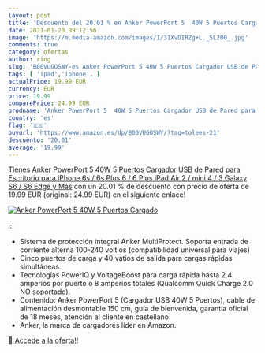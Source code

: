 ```yaml
---
layout: post
title: 'Descuento del 20.01 % en Anker PowerPort 5  40W 5 Puertos Cargado'
date: 2021-01-20 09:12:56
image: 'https://m.media-amazon.com/images/I/31XvDIRZg+L._SL200_.jpg'
comments: true
category: ofertas
author: ring
slug: 'B00VUGOSWY-es Anker PowerPort 5 40W 5 Puertos Cargador USB de Pared para...'
tags: [ 'ipad','iphone', ]
actualPrice: 19.99 EUR
currency: EUR
price: 19.99
comparePrice: 24.99 EUR
prodname: 'Anker PowerPort 5  40W 5 Puertos Cargador USB de Pared para Escritorio  para iPhone 6s / 6s Plus  6 / 6 Plus  iPad Air 2 / mini 4 / 3  Galaxy S6 / S6 Edge y Más'
country: 'es'
flag: '🇪🇸'
buyurl: 'https://www.amazon.es/dp/B00VUGOSWY/?tag=tolees-21'
descuento: '20.01'
average: '19.99'
---
```


Tienes [Anker PowerPort 5  40W 5 Puertos Cargador USB de Pared para Escritorio  para iPhone 6s / 6s Plus  6 / 6 Plus  iPad Air 2 / mini 4 / 3  Galaxy S6 / S6 Edge y Más](https://www.amazon.es/dp/B00VUGOSWY/?tag=tolees-21) con un 20.01 % de descuento con precio de oferta de 19.99 EUR (original: 24.99 EUR) en el siguiente enlace!

[![Anker PowerPort 5  40W 5 Puertos Cargado](https://m.media-amazon.com/images/I/31XvDIRZg+L._SL200_.jpg)](https://www.amazon.es/dp/B00VUGOSWY/?tag=tolees-21)

ℹ️:

- Sistema de protección integral Anker MultiProtect. Soporta entrada de corriente alterna 100-240 voltios (compatibilidad universal para viajes)
- Cinco puertos de carga y 40 vatios de salida para cargas rápidas simultáneas.
- Tecnologías PowerIQ y VoltageBoost para carga rápida hasta 2.4 amperios por puerto o 8 amperios totales (Qualcomm Quick Charge 2.0 NO soportado).
- Contenido: Anker PowerPort 5 (Cargador USB 40W 5 Puertos), cable de alimentación desmontable 150 cm, guía de bienvenida, garantía oficial de 18 meses, atención al cliente en castellano.
- Anker, la marca de cargadores líder en Amazon.

[🛒 Accede a la oferta!!](https://www.amazon.es/dp/B00VUGOSWY/?tag=tolees-21)
